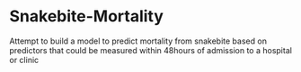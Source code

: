 # Snakebite-Mortality
Attempt to build a model to predict mortality from snakebite based on predictors that could be measured within 48hours of admission to a hospital or clinic
